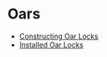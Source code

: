 # Oars

- [Constructing Oar Locks](https://buildinghagoth.wordpress.com/2018/04/20/oar-locks/)
- [Installed Oar Locks](https://buildinghagoth.wordpress.com/2018/04/21/spring-camping-oar-lock-installation/)
